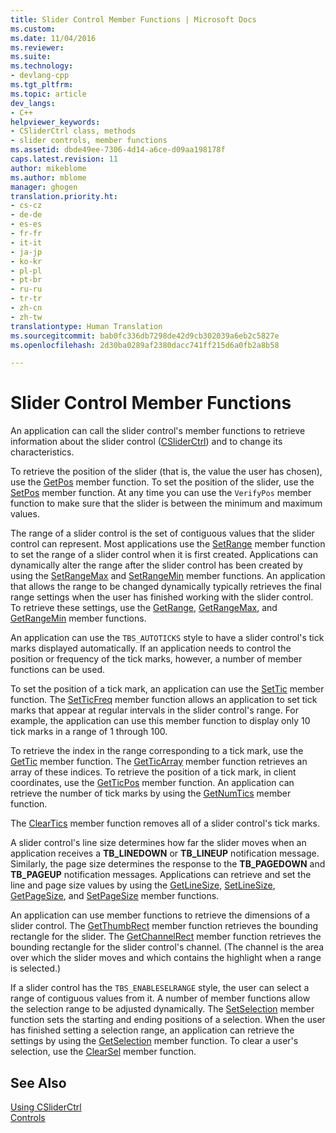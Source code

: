 ```yaml
---
title: Slider Control Member Functions | Microsoft Docs
ms.custom: 
ms.date: 11/04/2016
ms.reviewer: 
ms.suite: 
ms.technology:
- devlang-cpp
ms.tgt_pltfrm: 
ms.topic: article
dev_langs:
- C++
helpviewer_keywords:
- CSliderCtrl class, methods
- slider controls, member functions
ms.assetid: dbde49ee-7306-4d14-a6ce-d09aa198178f
caps.latest.revision: 11
author: mikeblome
ms.author: mblome
manager: ghogen
translation.priority.ht:
- cs-cz
- de-de
- es-es
- fr-fr
- it-it
- ja-jp
- ko-kr
- pl-pl
- pt-br
- ru-ru
- tr-tr
- zh-cn
- zh-tw
translationtype: Human Translation
ms.sourcegitcommit: bab0fc336db7298de42d9cb302039a6eb2c5827e
ms.openlocfilehash: 2d30ba0289af2380dacc741ff215d6a0fb2a8b58

---
```

# Slider Control Member Functions
An application can call the slider control's member functions to retrieve information about the slider control ([CSliderCtrl](../mfc/reference/csliderctrl-class.md)) and to change its characteristics.  
  
 To retrieve the position of the slider (that is, the value the user has chosen), use the [GetPos](../mfc/reference/csliderctrl-class.md#csliderctrl__getpos) member function. To set the position of the slider, use the [SetPos](../mfc/reference/csliderctrl-class.md#csliderctrl__setpos) member function. At any time you can use the `VerifyPos` member function to make sure that the slider is between the minimum and maximum values.  
  
 The range of a slider control is the set of contiguous values that the slider control can represent. Most applications use the [SetRange](../mfc/reference/csliderctrl-class.md#csliderctrl__setrange) member function to set the range of a slider control when it is first created. Applications can dynamically alter the range after the slider control has been created by using the [SetRangeMax](../mfc/reference/csliderctrl-class.md#csliderctrl__setrangemax) and [SetRangeMin](../mfc/reference/csliderctrl-class.md#csliderctrl__setrangemin) member functions. An application that allows the range to be changed dynamically typically retrieves the final range settings when the user has finished working with the slider control. To retrieve these settings, use the [GetRange](../mfc/reference/csliderctrl-class.md#csliderctrl__getrange), [GetRangeMax](../mfc/reference/csliderctrl-class.md#csliderctrl__getrangemax), and [GetRangeMin](../mfc/reference/csliderctrl-class.md#csliderctrl__getrangemin) member functions.  
  
 An application can use the `TBS_AUTOTICKS` style to have a slider control's tick marks displayed automatically. If an application needs to control the position or frequency of the tick marks, however, a number of member functions can be used.  
  
 To set the position of a tick mark, an application can use the [SetTic](../mfc/reference/csliderctrl-class.md#csliderctrl__settic) member function. The [SetTicFreq](../mfc/reference/csliderctrl-class.md#csliderctrl__setticfreq) member function allows an application to set tick marks that appear at regular intervals in the slider control's range. For example, the application can use this member function to display only 10 tick marks in a range of 1 through 100.  
  
 To retrieve the index in the range corresponding to a tick mark, use the [GetTic](../mfc/reference/csliderctrl-class.md#csliderctrl__gettic) member function. The [GetTicArray](../mfc/reference/csliderctrl-class.md#csliderctrl__getticarray) member function retrieves an array of these indices. To retrieve the position of a tick mark, in client coordinates, use the [GetTicPos](../mfc/reference/csliderctrl-class.md#csliderctrl__getticpos) member function. An application can retrieve the number of tick marks by using the [GetNumTics](../mfc/reference/csliderctrl-class.md#csliderctrl__getnumtics) member function.  
  
 The [ClearTics](../mfc/reference/csliderctrl-class.md#csliderctrl__cleartics) member function removes all of a slider control's tick marks.  
  
 A slider control's line size determines how far the slider moves when an application receives a **TB_LINEDOWN** or **TB_LINEUP** notification message. Similarly, the page size determines the response to the **TB_PAGEDOWN** and **TB_PAGEUP** notification messages. Applications can retrieve and set the line and page size values by using the [GetLineSize](../mfc/reference/csliderctrl-class.md#csliderctrl__getlinesize), [SetLineSize](../mfc/reference/csliderctrl-class.md#csliderctrl__setlinesize), [GetPageSize](../mfc/reference/csliderctrl-class.md#csliderctrl__getpagesize), and [SetPageSize](../mfc/reference/csliderctrl-class.md#csliderctrl__setpagesize) member functions.  
  
 An application can use member functions to retrieve the dimensions of a slider control. The [GetThumbRect](../mfc/reference/csliderctrl-class.md#csliderctrl__getthumbrect) member function retrieves the bounding rectangle for the slider. The [GetChannelRect](../mfc/reference/csliderctrl-class.md#csliderctrl__getchannelrect) member function retrieves the bounding rectangle for the slider control's channel. (The channel is the area over which the slider moves and which contains the highlight when a range is selected.)  
  
 If a slider control has the `TBS_ENABLESELRANGE` style, the user can select a range of contiguous values from it. A number of member functions allow the selection range to be adjusted dynamically. The [SetSelection](../mfc/reference/csliderctrl-class.md#csliderctrl__setselection) member function sets the starting and ending positions of a selection. When the user has finished setting a selection range, an application can retrieve the settings by using the [GetSelection](../mfc/reference/csliderctrl-class.md#csliderctrl__getselection) member function. To clear a user's selection, use the [ClearSel](../mfc/reference/csliderctrl-class.md#csliderctrl__clearsel) member function.  
  
## See Also  
 [Using CSliderCtrl](../mfc/using-csliderctrl.md)   
 [Controls](../mfc/controls-mfc.md)




<!--HONumber=Jan17_HO1-->


